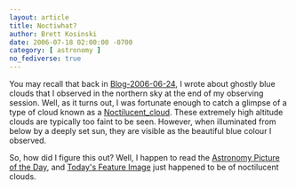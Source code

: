 ```yaml
---
layout: article
title: Noctiwhat?
author: Brett Kosinski
date: 2006-07-18 02:00:00 -0700
category: [ astronomy ]
no_fediverse: true
---
```


You may recall that back in [Blog-2006-06-24](Blog-2006-06-24.md), I wrote about ghostly blue clouds that I observed in the northern sky at the end of my observing session.  Well, as it turns out, I was fortunate enough to catch a glimpse of a type of cloud known as a [Noctilucent_cloud](http://en.wikipedia.org/wiki/Noctilucent_cloud).  These extremely high altitude clouds are typically too faint to be seen.  However, when illuminated from below by a deeply set sun, they are visible as the beautiful blue colour I observed.

So, how did I figure this out?  Well, I happen to read the [Astronomy Picture of the Day](http://antwrp.gsfc.nasa.gov/apod/), and [Today's Feature Image](http://antwrp.gsfc.nasa.gov/apod/ap060718.html) just happened to be of noctilucent clouds.

